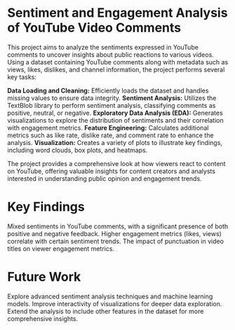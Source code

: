 # Sentiment and Engagement Analysis of YouTube Video Comments

This project aims to analyze the sentiments expressed in YouTube comments to uncover insights about public reactions to various videos. Using a dataset containing YouTube comments along with metadata such as views, likes, dislikes, and channel information, the project performs several key tasks:

**Data Loading and Cleaning:** Efficiently loads the dataset and handles missing values to ensure data integrity.
**Sentiment Analysis:** Utilizes the TextBlob library to perform sentiment analysis, classifying comments as positive, neutral, or negative.
**Exploratory Data Analysis (EDA):** Generates visualizations to explore the distribution of sentiments and their correlation with engagement metrics.
**Feature Engineering:** Calculates additional metrics such as like rate, dislike rate, and comment rate to enhance the analysis.
**Visualization:** Creates a variety of plots to illustrate key findings, including word clouds, box plots, and heatmaps.

The project provides a comprehensive look at how viewers react to content on YouTube, offering valuable insights for content creators and analysts interested in understanding public opinion and engagement trends.

# Key Findings
Mixed sentiments in YouTube comments, with a significant presence of both positive and negative feedback.
Higher engagement metrics (likes, views) correlate with certain sentiment trends.
The impact of punctuation in video titles on viewer engagement metrics.

# Future Work
Explore advanced sentiment analysis techniques and machine learning models.
Improve interactivity of visualizations for deeper data exploration.
Extend the analysis to include other features in the dataset for more comprehensive insights.
